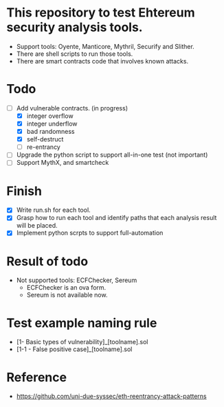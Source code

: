# This repository to test Ehtereum security analysis tools.
- Support tools: Oyente, Manticore, Mythril, Securify and Slither.
- There are shell scripts to run those tools.
- There are smart contracts code that involves known attacks.

# Todo
- [ ] Add vulnerable contracts. (in progress)
  - [x] integer overflow
  - [x] integer underflow
  - [x] bad randomness
  - [x] self-destruct
  - [ ] re-entrancy
- [ ] Upgrade the python script to support all-in-one test (not important)
- [ ] Support MythX, and smartcheck

# Finish
- [x] Write run.sh for each tool.
- [x] Grasp how to run each tool and identify paths that each analysis result will be placed.
- [x] Implement python scrpts to support full-automation

# Result of todo
- Not supported tools: ECFChecker, Sereum
  - ECFChecker is an ova form.
  - Sereum is not available now. 

# Test example naming rule
- [1- Basic types of vulnerability]_[toolname].sol
- [1-1 - False positive case]_[toolname].sol

# Reference
- https://github.com/uni-due-syssec/eth-reentrancy-attack-patterns
